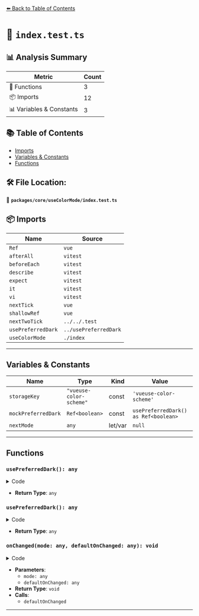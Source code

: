 [⬅️ Back to Table of Contents](../../../index.md)

# 📄 `index.test.ts`

## 📊 Analysis Summary

| Metric | Count |
|--------|-------|
| 🔧 Functions | 3 |
| 📦 Imports | 12 |
| 📊 Variables & Constants | 3 |

## 📚 Table of Contents

- [Imports](#imports)
- [Variables & Constants](#variables-constants)
- [Functions](#functions)

## 🛠️ File Location:
📂 **`packages/core/useColorMode/index.test.ts`**

## 📦 Imports

| Name | Source |
|------|--------|
| `Ref` | `vue` |
| `afterAll` | `vitest` |
| `beforeEach` | `vitest` |
| `describe` | `vitest` |
| `expect` | `vitest` |
| `it` | `vitest` |
| `vi` | `vitest` |
| `nextTick` | `vue` |
| `shallowRef` | `vue` |
| `nextTwoTick` | `../../.test` |
| `usePreferredDark` | `../usePreferredDark` |
| `useColorMode` | `./index` |


---

## Variables & Constants

| Name | Type | Kind | Value | Exported |
|------|------|------|-------|----------|
| `storageKey` | `"vueuse-color-scheme"` | const | `'vueuse-color-scheme'` | ✗ |
| `mockPreferredDark` | `Ref<boolean>` | const | `usePreferredDark() as Ref<boolean>` | ✗ |
| `nextMode` | `any` | let/var | `null` | ✗ |


---

## Functions

### `usePreferredDark(): any`

<details><summary>Code</summary>

```ts
() => mockPreferredDark
```
</details>

- **Return Type**: `any`
### `usePreferredDark(): any`

<details><summary>Code</summary>

```ts
() => mockPreferredDark
```
</details>

- **Return Type**: `any`
### `onChanged(mode: any, defaultOnChanged: any): void`

<details><summary>Code</summary>

```ts
(mode: any, defaultOnChanged: any) => {
      nextMode = mode
      defaultOnChanged(mode)
    }
```
</details>

- **Parameters**:
  - `mode: any`
  - `defaultOnChanged: any`
- **Return Type**: `void`
- **Calls**:
  - `defaultOnChanged`

---